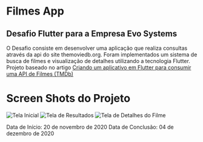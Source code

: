 # Filmes App
## Desafio Flutter para a Empresa Evo Systems

 O Desafio consiste em desenvolver uma aplicação que realiza consultas através da api do site themoviedb.org.
Foram implementados um sistema de busca de filmes e visualização de detalhes utilizando a tecnologia Flutter.
Projeto baseado no artigo [Criando um aplicativo em Flutter para consumir uma API de Filmes (TMDb)](https://medium.com/flutter-comunidade-br/criando-um-aplicativo-em-flutter-para-consumir-uma-api-de-filmes-tmdb-2b5a9982bfcd)


# Screen Shots do Projeto
![Tela Inicial](screenshots/screenshot01.jpg?raw=true "Tela Inicial")
![Tela de Resultados](screenshots/screenshot02.jpg?raw=true "Tela de Resultados")
![Tela de Detalhes do Filme](screenshots/screenshot03.jpg?raw=true "Tela de Detalhes do Filme")



Data de Início: 20 de novembro de 2020
Data de Conclusão: 04 de dezembro de 2020
